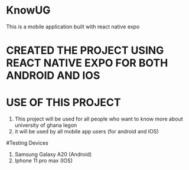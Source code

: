 # KnowUG
This is a mobile application built with react native expo

# CREATED THE PROJECT USING REACT NATIVE EXPO FOR BOTH ANDROID AND IOS

# USE OF THIS PROJECT
1. This project will be used for all people who want to know more about university of ghana legon 
2. it will be used by all mobile app users (for android and IOS)

#Testing Devices

1. Samsung Galaxy A20 (Android)
2. Iphone 11 pro max  (IOS)
